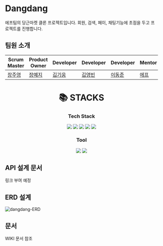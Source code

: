 # Dangdang
에프팀의 당근마켓 클론 프로젝트입니다. 회원, 검색, 페이, 채팅기능에 초점을 두고 프로젝트를 진행합니다.
## 팀원 소개
Scrum Master|Product Owner|Developer|Developer|Developer|Mentor|Sub-Mentor
---|---|---|---|---|---|---|
[장주영](https://github.com/orgs/BE-03-Dangdang/people/cloudwi)|[장예지](https://github.com/yeeeze)|[김기웅](https://github.com/kivv00ng)|[김영빈](https://github.com/ybkim-dev)|[이동준](https://github.com/Albatross3)|[에프](https://github.com/lleellee0)|[김수빈](https://github.com/kimziou77)

<div align=center><h1>📚 STACKS</h1></div>

<div align=center> 
  <h3> Tech Stack </h3>
  <img src="https://img.shields.io/badge/java-007396?style=for-the-badge&logo=java&logoColor=white"> 
  <img src="https://img.shields.io/badge/mysql-4479A1?style=for-the-badge&logo=mysql&logoColor=white"> 
  <img src="https://img.shields.io/badge/springboot-6DB33F?style=for-the-badge&logo=springboot&logoColor=white"> 
  <img src="https://img.shields.io/badge/spring data jpa-6DB33F?style=for-the-badge&logo=spring&logoColor=white"> 
  <img src="https://img.shields.io/badge/gradle-02303A?style=for-the-badge&logo=gradle&logoColor=white"> 
  
  <br>
  <h3> Tool </h3>
  <img src="https://img.shields.io/badge/notion-000000?style=for-the-badge&logo=notion&logoColor=white"> 
  <img src="https://img.shields.io/badge/jira software-0052CC?style=for-the-badge&logo=jirasoftware&logoColor=white"> 

  
</div>

## API 설계 문서
링크 부여 예정


## ERD 설계

![dangdang-ERD](https://user-images.githubusercontent.com/80630604/212277293-dd940c30-d29b-4a81-b5ce-d7d8dbb08541.png)
## 문서
WIKI 문서 참조
